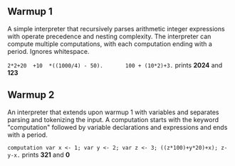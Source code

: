 ## Warmup 1
A simple interpreter that recursively parses arithmetic integer expressions with operate precedence and nesting complexity. The interpreter can compute multiple computations, with each computation ending with a period. Ignores whitespace.

```2*2+20  +10  *((1000/4) - 50).       100 + (10*2)+3.``` prints **2024** and **123**

## Warmup 2
An interpreter that extends upon warmup 1 with variables and separates parsing and tokenizing the input. A computation starts with the keyword "computation" followed by variable declarations and expressions and ends with a period.

```computation var x <- 1; var y <- 2; var z <- 3; ((z*100)+y*20)+x); z-y-x.``` prints **321** and **0**
